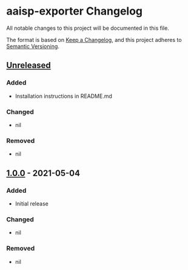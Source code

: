 # aaisp-exporter Changelog

All notable changes to this project will be documented in this file.

The format is based on [Keep a Changelog](https://keepachangelog.com/en/1.0.0/),
and this project adheres to [Semantic Versioning](https://semver.org/spec/v2.0.0.html).

## [Unreleased]

### Added

- Installation instructions in README.md

### Changed

- nil

### Removed

- nil

## [1.0.0] - 2021-05-04

### Added

- Initial release

### Changed

- nil

### Removed

- nil

[Unreleased]: https://github.com/daveio/aaisp-exporter/compare/v1.0.0...HEAD
[1.0.1]: https://github.com/olivierlacan/keep-a-changelog/compare/v1.0.0...v1.0.1
[1.0.0]: https://github.com/daveio/aaisp-exporter/releases/tag/v1.0.0
